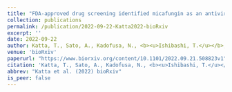 ```yaml
---
title: "FDA-approved drug screening identified micafungin as an antiviral agent against bat-borne emerging zoonotic Pteropine orthoreovirus"
collection: publications
permalink: /publication/2022-09-22-Katta2022-bioRxiv
excerpt: ''
date: 2022-09-22
author: Katta, T., Sato, A., Kadofusa, N., <b><u>Ishibashi, T.</u></b>, Shimoda, H., Iida, A., Hondo, E.
venue: 'bioRxiv'
paperurl: "https://www.biorxiv.org/content/10.1101/2022.09.21.508823v1"
citation: 'Katta, T., Sato, A., Kadofusa, N., <b><u>Ishibashi, T.</u></b>, Shimoda, H., Iida, A., Hondo, E. (2022) "FDA-approved drug screening identified micafungin as an antiviral agent against bat-borne emerging zoonotic Pteropine orthoreovirus" <i>bioRxiv</i>.'
abbrev: "Katta et al. (2022) bioRxiv"
is_peer: false
---
```


